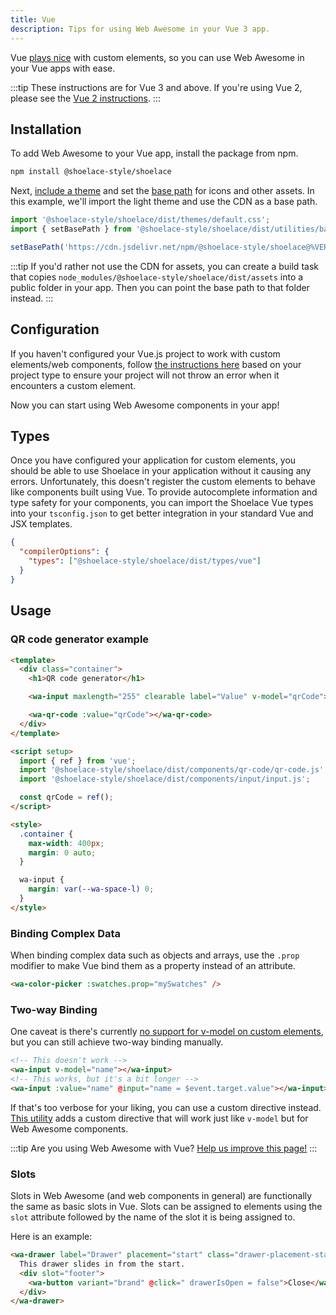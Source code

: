 ```yaml
---
title: Vue
description: Tips for using Web Awesome in your Vue 3 app.
---
```


Vue [plays nice](https://custom-elements-everywhere.com/#vue) with custom elements, so you can use Web Awesome in your Vue apps with ease.

:::tip
These instructions are for Vue 3 and above. If you're using Vue 2, please see the [Vue 2 instructions](/frameworks/vue-2).
:::

## Installation

To add Web Awesome to your Vue app, install the package from npm.

```bash
npm install @shoelace-style/shoelace
```

Next, [include a theme](/getting-started/themes) and set the [base path](/getting-started/installation#setting-the-base-path) for icons and other assets. In this example, we'll import the light theme and use the CDN as a base path.

```jsx
import '@shoelace-style/shoelace/dist/themes/default.css';
import { setBasePath } from '@shoelace-style/shoelace/dist/utilities/base-path';

setBasePath('https://cdn.jsdelivr.net/npm/@shoelace-style/shoelace@%VERSION%/%CDNDIR%/');
```

:::tip
If you'd rather not use the CDN for assets, you can create a build task that copies `node_modules/@shoelace-style/shoelace/dist/assets` into a public folder in your app. Then you can point the base path to that folder instead.
:::

## Configuration

If you haven't configured your Vue.js project to work with custom elements/web components, follow [the instructions here](https://vuejs.org/guide/extras/web-components.html#using-custom-elements-in-vue) based on your project type to ensure your project will not throw an error when it encounters a custom element.

Now you can start using Web Awesome components in your app!

## Types

Once you have configured your application for custom elements, you should be able to use Shoelace in your application without it causing any errors. Unfortunately, this doesn't register the custom elements to behave like components built using Vue. To provide autocomplete information and type safety for your components, you can import the Shoelace Vue types into your `tsconfig.json` to get better integration in your standard Vue and JSX templates.

```json
{
  "compilerOptions": {
    "types": ["@shoelace-style/shoelace/dist/types/vue"]
  }
}
```

## Usage

### QR code generator example

```html
<template>
  <div class="container">
    <h1>QR code generator</h1>

    <wa-input maxlength="255" clearable label="Value" v-model="qrCode"></wa-input>

    <wa-qr-code :value="qrCode"></wa-qr-code>
  </div>
</template>

<script setup>
  import { ref } from 'vue';
  import '@shoelace-style/shoelace/dist/components/qr-code/qr-code.js';
  import '@shoelace-style/shoelace/dist/components/input/input.js';

  const qrCode = ref();
</script>

<style>
  .container {
    max-width: 400px;
    margin: 0 auto;
  }

  wa-input {
    margin: var(--wa-space-l) 0;
  }
</style>
```

### Binding Complex Data

When binding complex data such as objects and arrays, use the `.prop` modifier to make Vue bind them as a property instead of an attribute.

```html
<wa-color-picker :swatches.prop="mySwatches" />
```

### Two-way Binding

One caveat is there's currently [no support for v-model on custom elements](https://github.com/vuejs/vue/issues/7830), but you can still achieve two-way binding manually.

```html
<!-- This doesn't work -->
<wa-input v-model="name"></wa-input>
<!-- This works, but it's a bit longer -->
<wa-input :value="name" @input="name = $event.target.value"></wa-input>
```

If that's too verbose for your liking, you can use a custom directive instead. [This utility](https://www.npmjs.com/package/@shoelace-style/vue-sl-model) adds a custom directive that will work just like `v-model` but for Web Awesome components.

:::tip
Are you using Web Awesome with Vue? [Help us improve this page!](https://github.com/shoelace-style/shoelace/blob/next/docs/frameworks/vue.md)
:::

### Slots

Slots in Web Awesome (and web components in general) are functionally the same as basic slots in Vue. Slots can be assigned to elements using the `slot` attribute followed by the name of the slot it is being assigned to.

Here is an example:

```html
<wa-drawer label="Drawer" placement="start" class="drawer-placement-start" :open="drawerIsOpen">
  This drawer slides in from the start.
  <div slot="footer">
    <wa-button variant="brand" @click=" drawerIsOpen = false">Close</wa-button>
  </div>
</wa-drawer>
```
